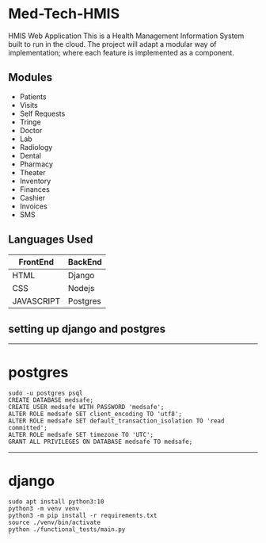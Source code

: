 # Med-Tech-HMIS
HMIS Web Application
This is a Health Management Information System built to run in the cloud.
The project will adapt a modular way of implementation; where each feature is implemented as a component.

## Modules
- Patients
- Visits
- Self Requests
- Tringe
- Doctor
- Lab
- Radiology
- Dental
- Pharmacy
- Theater 
- Inventory
- Finances 
- Cashier
- Invoices
- SMS

## Languages Used

| FrontEnd   | BackEnd    |
| ---------- | ---------- |
| HTML       |   Django   |
| CSS        |   Nodejs   |
| JAVASCRIPT |  Postgres  |


## setting up django and postgres
-----------------------------------------
# postgres
```
sudo -u postgres psql
CREATE DATABASE medsafe;
CREATE USER medsafe WITH PASSWORD 'medsafe';
ALTER ROLE medsafe SET client_encoding TO 'utf8';
ALTER ROLE medsafe SET default_transaction_isolation TO 'read committed';
ALTER ROLE medsafe SET timezone TO 'UTC';
GRANT ALL PRIVILEGES ON DATABASE medsafe TO medsafe;
```

-----------------------------
# django
```
sudo apt install python3:10
python3 -m venv venv
python3 -m pip install -r requirements.txt
source ./venv/bin/activate
python ./functional_tests/main.py
`